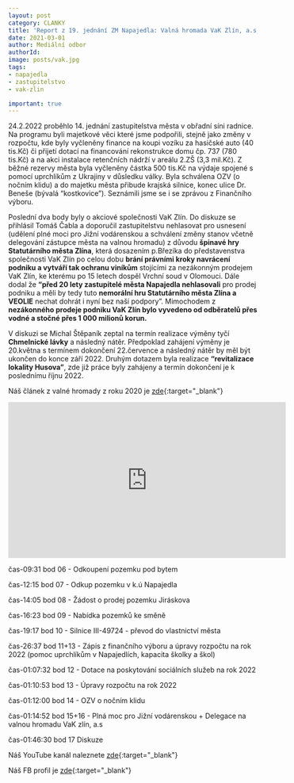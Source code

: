```yaml
---
layout: post
category: CLANKY
title: 'Report z 19. jednání ZM Napajedla: Valná hromada VaK Zlín, a.s, oprava Chmelnické lávky, OZV'
date: 2021-03-01
author: Mediální odbor
authorId: 
image: posts/vak.jpg
tags: 
- napajedla 
- zastupitelstvo
- vak-zlin

important: true
---
```

24.2.2022 proběhlo 14. jednání zastupitelstva města v obřadní síni radnice. Na programu byli majetkové věci které jsme podpořili, stejně jako změny v rozpočtu, kde byly vyčleněny finance na koupi vozíku za hasičské auto (40 tis.Kč) či přijetí dotací na financování rekonstrukce domu čp. 737 (780 tis.Kč) a na akci instalace retenčních nádrží v areálu 2.ZŠ (3,3 mil.Kč). Z běžné rezervy města byla vyčleněny částka 500 tis.Kč na výdaje spojené s pomocí uprchlíkům z Ukrajiny v důsledku války.
Byla schválena  OZV (o nočním klidu) a do majetku města přibude krajská silnice, konec ulice Dr. Beneše (bývalá “kostkovice”). Seznámili jsme se  i se zprávou z Finančního výboru.  

Poslední dva body byly o akciové společnosti VaK Zlín. Do diskuze se přihlásil Tomáš Čabla a doporučil zastupitelstvu nehlasovat pro usnesení (udělení plné moci pro Jižní vodárenskou a schválení změny stanov včetně delegování zástupce města na valnou hromadu) z důvodu **špinavé hry Statutárního města Zlína**, která dosazením p.Březíka do představenstva společnosti VaK Zlín po celou dobu **brání právními kroky navrácení podniku a vytváří tak ochranu viníkům** stojícími za nezákonným prodejem VaK Zlín, ke kterému po 15 letech dospěl Vrchní soud v Olomouci. Dále dodal že **“před 20 lety zastupitelé města Napajedla nehlasovali** pro prodej podniku a měli by tedy tuto **nemorální hru Statutárního města Zlína a VEOLIE** nechat dohrát i nyní bez naší podpory”. Mimochodem  z **nezákonného prodeje podniku VaK Zlín bylo vyvedeno od odběratelů přes vodné a stočné přes 1 000 milionů korun.**

V diskuzi se Michal Štěpaník zeptal na termín realizace výměny tyčí **Chmelnické lávky** a následný nátěr. Předpoklad zahájení výměny je 20.května s termínem dokončení 22.července a následný nátěr by měl být ukončen do konce září 2022. Druhým dotazem byla realizace **“revitalizace lokality Husova”**, zde již práce byly zahájeny a termín dokončení je k poslednímu říjnu 2022.

Náš článek z valné hromady z roku 2020 je [zde](https://napajedla.pirati.cz/tiskove-zpravy/valna-hromada-vak/){:target="_blank"}


<iframe width="560" height="315" src="https://www.youtube.com/embed/KMx-EZvV6ec" title="YouTube video player" frameborder="0" allow="accelerometer; autoplay; clipboard-write; encrypted-media; gyroscope; picture-in-picture" allowfullscreen></iframe>


čas-09:31 bod 06 - Odkoupení pozemku pod bytem 

čas-12:15 bod 07 - Odkup pozemku v k.ú Napajedla

čas-14:05 bod 08 - Žádost o prodej pozemku Jiráskova

čas-16:23 bod 09 - Nabídka pozemků ke směně 

čas-19:17 bod 10 - Silnice III-49724 - převod do vlastnictví města

čas-26:37 bod 11+13 - Zápis z finančního výboru a úpravy rozpočtu na rok 2022 (pomoc uprchlíkům v Napajedlích, kapacita školky a škol)

čas-01:07:32 bod 12 - Dotace na poskytování sociálních služeb na rok 2022

čas-01:10:53 bod 13 - Úpravy rozpočtu na rok 2022

čas-01:12:00 bod 14 - OZV o nočním klidu

čas-01:14:52 bod 15+16 - Plná moc pro Jižní vodárenskou + Delegace na valnou hromadu VaK zlín, a.s

čas-01:46:30 bod 17 Diskuze




Náš YouTube kanál naleznete [zde](https://www.youtube.com/channel/UCgoN2Mo3r-xe0iO6N5HRWHA){:target="_blank"}

Náš FB profil je [zde](https://www.facebook.com/piratinapa){:target="_blank"}

